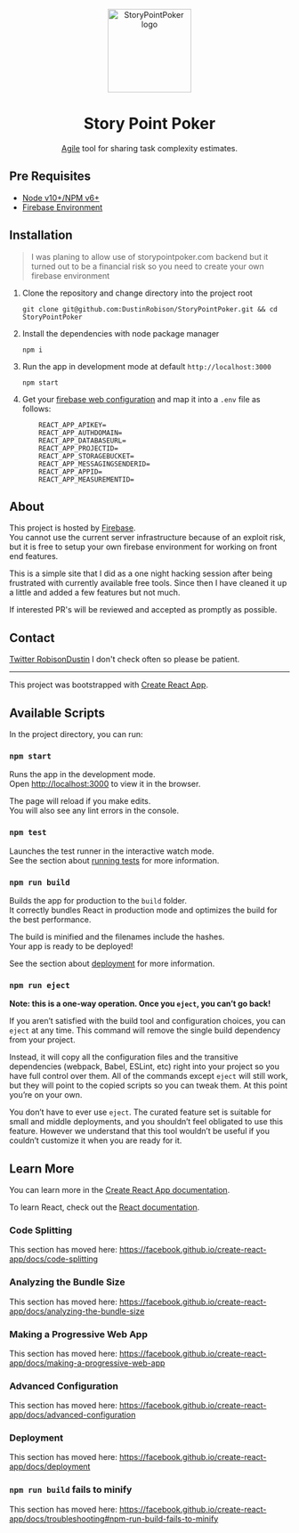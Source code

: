 
<p align="center">
  <a href="https://storypointpoker.com/" rel="noopener" target="_blank"><img width="150" src="https://storypointpoker.com/1024.png" alt="StoryPointPoker logo"></a></p>
</p>


<h1 align="center">Story Point Poker</h1>

<div align="center">

[Agile](https://en.wikipedia.org/wiki/Agile_software_development) tool for sharing task complexity estimates.

</div>

## Pre Requisites
- [Node v10+/NPM v6+](https://nodejs.org/en/)
- [Firebase Environment](https://firebase.google.com/)

## Installation
> I was planing to allow use of storypointpoker.com backend but it turned out to be a financial risk so you need to create your own firebase environment
1. Clone the repository and change directory into the project root

    `git clone git@github.com:DustinRobison/StoryPointPoker.git && cd StoryPointPoker`
    
2. Install the dependencies with node package manager

    `npm i`

3. Run the app in development mode at default `http://localhost:3000`
    
    `npm start`
    
4. Get your [firebase web configuration](https://firebase.google.com/docs/web/setup#config-object) and map it into a `.env` file as follows:
    ```
        REACT_APP_APIKEY=
        REACT_APP_AUTHDOMAIN=
        REACT_APP_DATABASEURL=
        REACT_APP_PROJECTID=
        REACT_APP_STORAGEBUCKET=
        REACT_APP_MESSAGINGSENDERID=
        REACT_APP_APPID=
        REACT_APP_MEASUREMENTID=
    ```


## About
This project is hosted by [Firebase](https://firebase.google.com/).  
You cannot use the current server infrastructure because of an exploit risk, but it is free to setup your own firebase environment for working on front end features. 

This is a simple site that I did as a one night hacking session after being frustrated with currently available free tools.  Since then I have cleaned it up a little and added a few features but not much.

If interested PR's will be reviewed and accepted as promptly as possible.


## Contact
[Twitter RobisonDustin](https://twitter.com/RobisonDustin)  I don't check often so please be patient.


_____
This project was bootstrapped with [Create React App](https://github.com/facebook/create-react-app).

## Available Scripts

In the project directory, you can run:

### `npm start`

Runs the app in the development mode.<br />
Open [http://localhost:3000](http://localhost:3000) to view it in the browser.

The page will reload if you make edits.<br />
You will also see any lint errors in the console.

### `npm test`

Launches the test runner in the interactive watch mode.<br />
See the section about [running tests](https://facebook.github.io/create-react-app/docs/running-tests) for more information.

### `npm run build`

Builds the app for production to the `build` folder.<br />
It correctly bundles React in production mode and optimizes the build for the best performance.

The build is minified and the filenames include the hashes.<br />
Your app is ready to be deployed!

See the section about [deployment](https://facebook.github.io/create-react-app/docs/deployment) for more information.

### `npm run eject`

**Note: this is a one-way operation. Once you `eject`, you can’t go back!**

If you aren’t satisfied with the build tool and configuration choices, you can `eject` at any time. This command will remove the single build dependency from your project.

Instead, it will copy all the configuration files and the transitive dependencies (webpack, Babel, ESLint, etc) right into your project so you have full control over them. All of the commands except `eject` will still work, but they will point to the copied scripts so you can tweak them. At this point you’re on your own.

You don’t have to ever use `eject`. The curated feature set is suitable for small and middle deployments, and you shouldn’t feel obligated to use this feature. However we understand that this tool wouldn’t be useful if you couldn’t customize it when you are ready for it.

## Learn More

You can learn more in the [Create React App documentation](https://facebook.github.io/create-react-app/docs/getting-started).

To learn React, check out the [React documentation](https://reactjs.org/).

### Code Splitting

This section has moved here: https://facebook.github.io/create-react-app/docs/code-splitting

### Analyzing the Bundle Size

This section has moved here: https://facebook.github.io/create-react-app/docs/analyzing-the-bundle-size

### Making a Progressive Web App

This section has moved here: https://facebook.github.io/create-react-app/docs/making-a-progressive-web-app

### Advanced Configuration

This section has moved here: https://facebook.github.io/create-react-app/docs/advanced-configuration

### Deployment

This section has moved here: https://facebook.github.io/create-react-app/docs/deployment

### `npm run build` fails to minify

This section has moved here: https://facebook.github.io/create-react-app/docs/troubleshooting#npm-run-build-fails-to-minify
